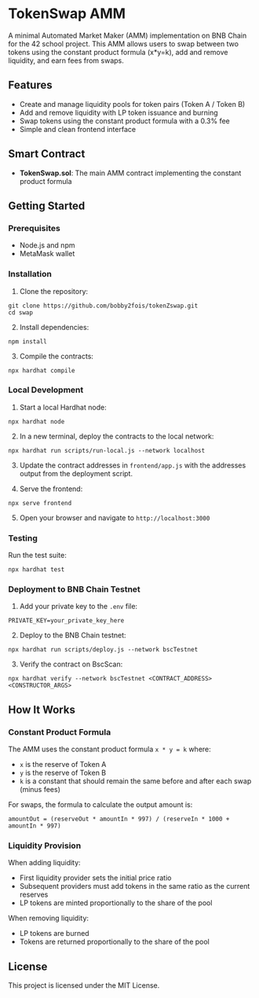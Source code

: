 # TokenSwap AMM

A minimal Automated Market Maker (AMM) implementation on BNB Chain for the 42 school project. This AMM allows users to swap between two tokens using the constant product formula (x*y=k), add and remove liquidity, and earn fees from swaps.

## Features

- Create and manage liquidity pools for token pairs (Token A / Token B)
- Add and remove liquidity with LP token issuance and burning
- Swap tokens using the constant product formula with a 0.3% fee
- Simple and clean frontend interface

## Smart Contract

- **TokenSwap.sol**: The main AMM contract implementing the constant product formula

## Getting Started

### Prerequisites

- Node.js and npm
- MetaMask wallet

### Installation

1. Clone the repository:
```shell
git clone https://github.com/bobby2fois/tokenZswap.git
cd swap
```

2. Install dependencies:
```shell
npm install
```

3. Compile the contracts:
```shell
npx hardhat compile
```

### Local Development

1. Start a local Hardhat node:
```shell
npx hardhat node
```

2. In a new terminal, deploy the contracts to the local network:
```shell
npx hardhat run scripts/run-local.js --network localhost
```

3. Update the contract addresses in `frontend/app.js` with the addresses output from the deployment script.

4. Serve the frontend:
```shell
npx serve frontend
```

5. Open your browser and navigate to `http://localhost:3000`

### Testing

Run the test suite:
```shell
npx hardhat test
```

### Deployment to BNB Chain Testnet

1. Add your private key to the `.env` file:
```
PRIVATE_KEY=your_private_key_here
```

2. Deploy to the BNB Chain testnet:
```shell
npx hardhat run scripts/deploy.js --network bscTestnet
```

3. Verify the contract on BscScan:
```shell
npx hardhat verify --network bscTestnet <CONTRACT_ADDRESS> <CONSTRUCTOR_ARGS>
```

## How It Works

### Constant Product Formula

The AMM uses the constant product formula `x * y = k` where:
- `x` is the reserve of Token A
- `y` is the reserve of Token B
- `k` is a constant that should remain the same before and after each swap (minus fees)

For swaps, the formula to calculate the output amount is:
```
amountOut = (reserveOut * amountIn * 997) / (reserveIn * 1000 + amountIn * 997)
```

### Liquidity Provision

When adding liquidity:
- First liquidity provider sets the initial price ratio
- Subsequent providers must add tokens in the same ratio as the current reserves
- LP tokens are minted proportionally to the share of the pool

When removing liquidity:
- LP tokens are burned
- Tokens are returned proportionally to the share of the pool

## License

This project is licensed under the MIT License.
